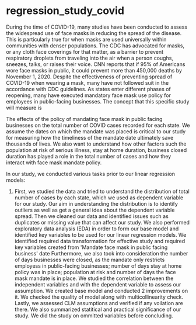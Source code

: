 # regression_study_covid
During the time of COVID-19, many studies have been conducted to assess the widespread use of face masks in reducing the spread of the disease. This is particularly true for when masks are used universally within communities with denser populations. The CDC has advocated for masks, or any cloth face coverings for that matter, as a barrier to prevent respiratory droplets from traveling into the air when a person coughs, sneezes, talks, or raises their voice. CNN reports that if 95% of Americans wore face masks in public, it could prevent more than 450,000 deaths by November 1, 2020. Despite the effectiveness of preventing spread of COVID-19 when wearing a mask, many have not followed suit in the accordance with CDC guidelines. As states enter different phases of reopening, many have executed mandatory face mask use policy for employees in public-facing businesses. The concept that this specific study will measure is

The effects of the policy of mandating face mask in public facing businesses on the total number of COVID cases recorded for each state.
We assume the dates on which the mandate was placed is critical to our study for measuring how the timeliness of the mandate date ultimately save thousands of lives. We also want to understand how other factors such the population at risk of serious illness, stay at home duration, business closed duration has played a role in the total number of cases and how they interact with face mask mandate policy.

In our study, we conducted various tasks prior to our linear regression models:

1. First, we studied the data and tried to understand the distribution of total number of cases by each state, which we used as dependent variable for our study. Our aim in understanding the distribution is to identify outliers as well as get a general idea about the dependent variable spread.
Then we cleaned our data and identified issues such as duplicates or missing value that can affect our study.
We also performed exploratory data analysis (EDA) in order to form our base model and identified key variables to be used for our linear regression models.
We identified required data transformation for effective study and required key variables created from 'Mandate face mask in public facing business' date
Furthermore, we also took into consideration the number of days businesses were closed, as the mandate only restricts employess in public-facing businesses; number of days stay at home policy was in place; population at risk and number of days the face mask mandate is in place.
We studied the correlation between the independent variables and with the dependent variable to assess our assumption.
We created base model and conducted 2 improvements on it. We checked the quality of model along with multicollinearity check.
Lastly, we assessed CLM assumptions and verified if any voilation are there. We also summarized statitical and practical significance of our study.
We did the study on ommitted variables before concluding.
